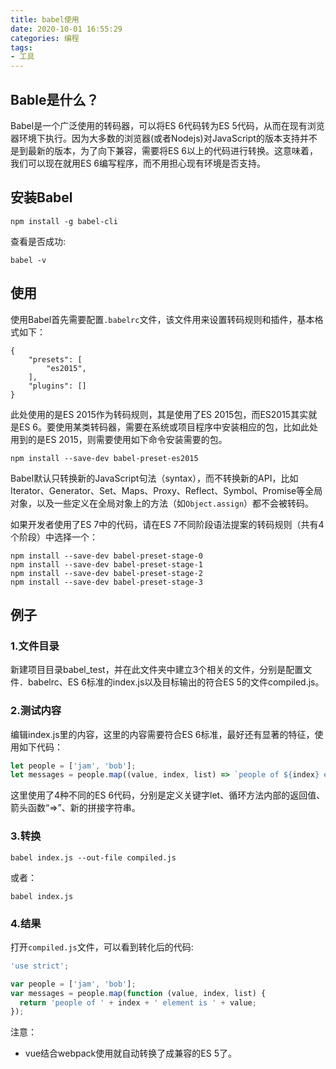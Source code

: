 ```yaml
---
title: babel使用
date: 2020-10-01 16:55:29
categories: 编程
tags:
- 工具
---
```


## Bable是什么？

Babel是一个广泛使用的转码器，可以将ES 6代码转为ES 5代码，从而在现有浏览器环境下执行。因为大多数的浏览器(或者Nodejs)对JavaScript的版本支持并不是到最新的版本，为了向下兼容，需要将ES 6以上的代码进行转换。这意味着，我们可以现在就用ES 6编写程序，而不用担心现有环境是否支持。

## 安装Babel

```
npm install -g babel-cli
```

查看是否成功:

```
babel -v
```

## 使用

使用Babel首先需要配置`.babelrc`文件，该文件用来设置转码规则和插件，基本格式如下：

```
{
    "presets": [
        "es2015",
    ],
    "plugins": []
}
```

此处使用的是ES 2015作为转码规则，其是使用了ES 2015包，而ES2015其实就是ES 6。要使用某类转码器，需要在系统或项目程序中安装相应的包，比如此处用到的是ES 2015，则需要使用如下命令安装需要的包。

```
npm install --save-dev babel-preset-es2015
```

Babel默认只转换新的JavaScript句法（syntax），而不转换新的API，比如Iterator、Generator、Set、Maps、Proxy、Reflect、Symbol、Promise等全局对象，以及一些定义在全局对象上的方法（如`Object.assign`）都不会被转码。

如果开发者使用了ES 7中的代码，请在ES 7不同阶段语法提案的转码规则（共有4个阶段）中选择一个：

```
npm install --save-dev babel-preset-stage-0
npm install --save-dev babel-preset-stage-1
npm install --save-dev babel-preset-stage-2
npm install --save-dev babel-preset-stage-3
```

## 例子

### 1.文件目录

新建项目目录babel_test，并在此文件夹中建立3个相关的文件，分别是配置文件．babelrc、ES 6标准的index.js以及目标输出的符合ES 5的文件compiled.js。

### 2.测试内容

编辑index.js里的内容，这里的内容需要符合ES 6标准，最好还有显著的特征，使用如下代码：

```javascript
let people = ['jam', 'bob'];
let messages = people.map((value, index, list) => `people of ${index} element is ${value}`);
```

这里使用了4种不同的ES 6代码，分别是定义关键字let、循环方法内部的返回值、箭头函数“=>”、新的拼接字符串。

### 3.转换

```
babel index.js --out-file compiled.js
```

或者：

```
babel index.js
```

### 4.结果

打开`compiled.js`文件，可以看到转化后的代码:

```javascript
'use strict';

var people = ['jam', 'bob'];
var messages = people.map(function (value, index, list) {
  return 'people of ' + index + ' element is ' + value;
});
```

注意：

- vue结合webpack使用就自动转换了成兼容的ES 5了。